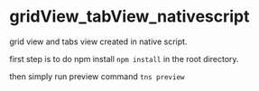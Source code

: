 # gridView_tabView_nativescript
grid view and tabs view created in native script.

first step is to do npm install
`npm install`
in the root directory.

then simply run preview command
`tns preview`

